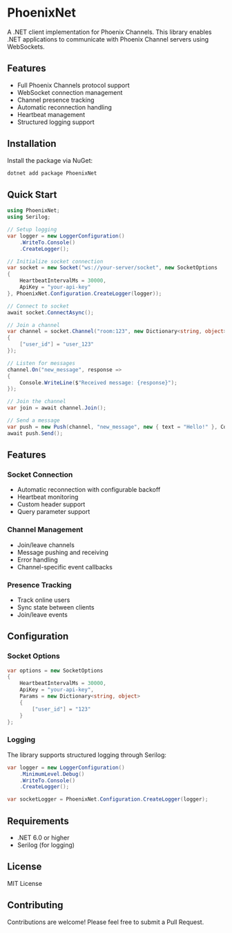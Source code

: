# PhoenixNet

A .NET client implementation for Phoenix Channels. This library enables .NET applications to communicate with Phoenix Channel servers using WebSockets.

## Features

- Full Phoenix Channels protocol support
- WebSocket connection management
- Channel presence tracking
- Automatic reconnection handling
- Heartbeat management
- Structured logging support

## Installation

Install the package via NuGet:

```bash
dotnet add package PhoenixNet
```

## Quick Start

```csharp
using PhoenixNet;
using Serilog;

// Setup logging
var logger = new LoggerConfiguration()
    .WriteTo.Console()
    .CreateLogger();

// Initialize socket connection
var socket = new Socket("ws://your-server/socket", new SocketOptions
{
    HeartbeatIntervalMs = 30000,
    ApiKey = "your-api-key"
}, PhoenixNet.Configuration.CreateLogger(logger));

// Connect to socket
await socket.ConnectAsync();

// Join a channel
var channel = socket.Channel("room:123", new Dictionary<string, object>
{
    ["user_id"] = "user_123"
});

// Listen for messages
channel.On("new_message", response =>
{
    Console.WriteLine($"Received message: {response}");
});

// Join the channel
var join = await channel.Join();

// Send a message
var push = new Push(channel, "new_message", new { text = "Hello!" }, Constants.DefaultTimeout);
await push.Send();
```

## Features

### Socket Connection

- Automatic reconnection with configurable backoff
- Heartbeat monitoring
- Custom header support
- Query parameter support

### Channel Management

- Join/leave channels
- Message pushing and receiving
- Error handling
- Channel-specific event callbacks

### Presence Tracking

- Track online users
- Sync state between clients
- Join/leave events

## Configuration

### Socket Options

```csharp
var options = new SocketOptions
{
    HeartbeatIntervalMs = 30000,
    ApiKey = "your-api-key",
    Params = new Dictionary<string, object>
    {
        ["user_id"] = "123"
    }
};
```

### Logging

The library supports structured logging through Serilog:

```csharp
var logger = new LoggerConfiguration()
    .MinimumLevel.Debug()
    .WriteTo.Console()
    .CreateLogger();

var socketLogger = PhoenixNet.Configuration.CreateLogger(logger);
```

## Requirements

- .NET 6.0 or higher
- Serilog (for logging)

## License

MIT License

## Contributing

Contributions are welcome! Please feel free to submit a Pull Request.